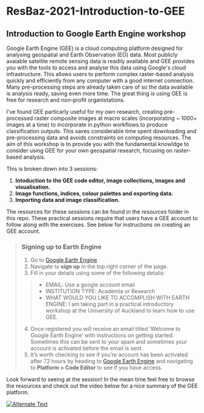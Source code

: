 # ResBaz-2021-Introduction-to-GEE
## Introduction to Google Earth Engine workshop 

Google Earth Engine (GEE) is a cloud computing platform designed for analysing geospatial and Earth Observation (EO) data. Most publicly avaiable satellite remote sensing data is readily available and GEE provides you with the tools to access and analyse this data using Google's cloud infrastructure. This allows users to perform complex raster-based analysis quickly and efficiently from any computer with a good internet connection. Many pre-processing steps are already taken care of so the data available is analysis ready, saving even more time. The great thing is using GEE is free for research and non-profit organistations.

I've found GEE particarly useful for my own research, creating pre-processed raster composite images at macro scales (incorporating ~ 1000+ images at a time) to incorporate in python workflows to produce classification outputs. This saves considerable time spent downloading and pre-processing data and avoids constraints on computing resources. The aim of this workshop is to provide you with the fundamental knowldge to consider using GEE for your own geospatial research, focusing on raster-based analysis.  

This is broken down into 3 sessions: 
1. **Intoduction to the GEE code editor, image collections, images and visualisation.**
2. **Image functions, indices, colour palettes and exporting data.**
3. **Importing data and image classification.**

The resources for these sessions can be found in the _resources_ folder in this repo. These practical sessions require that users have a GEE account to follow along with the exercises. See below for instructions on creating an GEE account. 

>### Signing up to Earth Engine
>1. Go to [Google Earth Engine](https://earthengine.google.com/platform/)
>2. Navigate to **sign up** in the top right corner of the page.
>3. Fill in your details using some of the following details:
>>* EMAIL: Use a google account email
>>* INSTITUTION TYPE: Academia or Research
>>* WHAT WOULD YOU LIKE TO ACCOMPLISH WITH EARTH ENGINE: I am taking part in a practical introductory workshop at the University of Auckland to learn how to use GEE. 
>4. Once registered you will receive an email titled ‘Welcome to Google Earth Engine’ with instructions on getting started. Sometimes this can be sent to your spam and sometimes your account is activated before the email is sent. 
>5. It’s worth checking to see if you’re account has been activated after 72 hours by heading to [Google Earth Engine](https://earthengine.google.com/platform/) and navigating to **Platform > Code Editor** to see if you have access.  


Look forward to seeing at the session! In the mean time feel free to browse the resources and check out the video below for a nice summary of the GEE platform. 

[![Alternate Text]({./Resources/figures})]({https://www.youtube.com/watch?v=4E6yQLoGO2o} "Introduction to planetary-scale geospatial analysis with Google Earth Engine")

